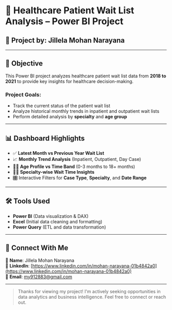 # 🏥 Healthcare Patient Wait List Analysis – Power BI Project

## 👤 Project by: Jillela Mohan Narayana

---

## 📌 Objective

This Power BI project analyzes healthcare patient wait list data from **2018 to 2021** to provide key insights for healthcare decision-making.

### Project Goals:
- Track the current status of the patient wait list
- Analyze historical monthly trends in inpatient and outpatient wait lists
- Perform detailed analysis by **specialty** and **age group**

---

## 📊 Dashboard Highlights

- ✅ **Latest Month vs Previous Year Wait List**  
- 📈 **Monthly Trend Analysis** (Inpatient, Outpatient, Day Case)
- 👶🧓 **Age Profile vs Time Band** (0-3 months to 18+ months)
- 🧑‍⚕️ **Specialty-wise Wait Time Insights**
- 🎛️ Interactive Filters for **Case Type**, **Specialty**, and **Date Range**

---

## 🛠 Tools Used

- **Power BI** (Data visualization & DAX)
- **Excel** (Initial data cleaning and formatting)
- **Power Query** (ETL and data transformation)

---

## 🔗 Connect With Me

📇 **Name**: Jillela Mohan Narayana  
🔗 **LinkedIn**: [https://www.linkedin.com/in/mohan-narayana-01b4842a0](https://www.linkedin.com/in/mohan-narayana-01b4842a0)  
📧 **Email**: my912883@gmail.com  

---

> Thanks for viewing my project! I'm actively seeking opportunities in data analytics and business intelligence. Feel free to connect or reach out.

